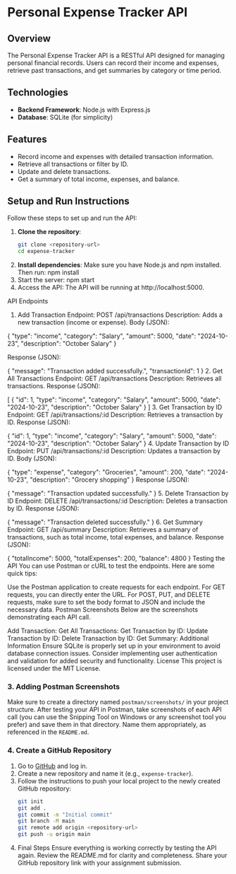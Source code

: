 # Personal Expense Tracker API

## Overview

The Personal Expense Tracker API is a RESTful API designed for managing personal financial records. Users can record their income and expenses, retrieve past transactions, and get summaries by category or time period.

## Technologies

- **Backend Framework**: Node.js with Express.js
- **Database**: SQLite (for simplicity)

## Features

- Record income and expenses with detailed transaction information.
- Retrieve all transactions or filter by ID.
- Update and delete transactions.
- Get a summary of total income, expenses, and balance.

## Setup and Run Instructions

Follow these steps to set up and run the API:

1. **Clone the repository**:
   ```bash
   git clone <repository-url>
   cd expense-tracker
   ```
2. **Install dependencies**:
   Make sure you have Node.js and npm installed.
   Then run:
   npm install
3. Start the server:
   npm start
4. Access the API: The API will be running at http://localhost:5000.

API Endpoints

1. Add Transaction
   Endpoint: POST /api/transactions
   Description: Adds a new transaction (income or expense).
   Body (JSON):

{
"type": "income",
"category": "Salary",
"amount": 5000,
"date": "2024-10-23",
"description": "October Salary"
}

Response (JSON):

{
"message": "Transaction added successfully.",
"transactionId": 1
} 2. Get All Transactions
Endpoint: GET /api/transactions
Description: Retrieves all transactions.
Response (JSON):

[
{
"id": 1,
"type": "income",
"category": "Salary",
"amount": 5000,
"date": "2024-10-23",
"description": "October Salary"
}
] 3. Get Transaction by ID
Endpoint: GET /api/transactions/:id
Description: Retrieves a transaction by ID.
Response (JSON):

{
"id": 1,
"type": "income",
"category": "Salary",
"amount": 5000,
"date": "2024-10-23",
"description": "October Salary"
} 4. Update Transaction by ID
Endpoint: PUT /api/transactions/:id
Description: Updates a transaction by ID.
Body (JSON):

{
"type": "expense",
"category": "Groceries",
"amount": 200,
"date": "2024-10-23",
"description": "Grocery shopping"
}
Response (JSON):

{
"message": "Transaction updated successfully."
} 5. Delete Transaction by ID
Endpoint: DELETE /api/transactions/:id
Description: Deletes a transaction by ID.
Response (JSON):

{
"message": "Transaction deleted successfully."
} 6. Get Summary
Endpoint: GET /api/summary
Description: Retrieves a summary of transactions, such as total income, total expenses, and balance.
Response (JSON):

{
"totalIncome": 5000,
"totalExpenses": 200,
"balance": 4800
}
Testing the API
You can use Postman or cURL to test the endpoints. Here are some quick tips:

Use the Postman application to create requests for each endpoint.
For GET requests, you can directly enter the URL.
For POST, PUT, and DELETE requests, make sure to set the body format to JSON and include the necessary data.
Postman Screenshots
Below are the screenshots demonstrating each API call.

Add Transaction:
Get All Transactions:
Get Transaction by ID:
Update Transaction by ID:
Delete Transaction by ID:
Get Summary:
Additional Information
Ensure SQLite is properly set up in your environment to avoid database connection issues.
Consider implementing user authentication and validation for added security and functionality.
License
This project is licensed under the MIT License.

### 3. Adding Postman Screenshots

Make sure to create a directory named `postman/screenshots/` in your project structure. After testing your API in Postman, take screenshots of each API call (you can use the Snipping Tool on Windows or any screenshot tool you prefer) and save them in that directory. Name them appropriately, as referenced in the `README.md`.

### 4. Create a GitHub Repository

1. Go to [GitHub](https://github.com/) and log in.
2. Create a new repository and name it (e.g., `expense-tracker`).
3. Follow the instructions to push your local project to the newly created GitHub repository:
   ```bash
   git init
   git add .
   git commit -m "Initial commit"
   git branch -M main
   git remote add origin <repository-url>
   git push -u origin main
   ```
4. Final Steps
   Ensure everything is working correctly by testing the API again.
   Review the README.md for clarity and completeness.
   Share your GitHub repository link with your assignment submission.
